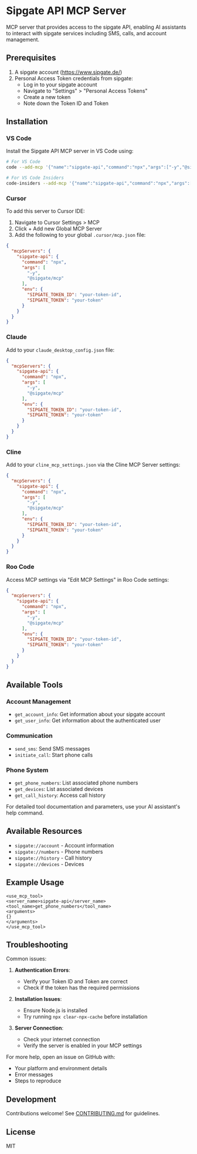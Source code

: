 # Sipgate API MCP Server

MCP server that provides access to the sipgate API, enabling AI assistants to interact with sipgate services including SMS, calls, and account management.

## Prerequisites

1. A sipgate account (https://www.sipgate.de/)
2. Personal Access Token credentials from sipgate:
   - Log in to your sipgate account
   - Navigate to "Settings" > "Personal Access Tokens"
   - Create a new token
   - Note down the Token ID and Token

## Installation

### VS Code

Install the Sipgate API MCP server in VS Code using:

```bash
# For VS Code
code --add-mcp '{"name":"sipgate-api","command":"npx","args":["-y","@sipgate/mcp"],"env":{"SIPGATE_TOKEN_ID":"your-token-id","SIPGATE_TOKEN":"your-token"}}'

# For VS Code Insiders
code-insiders --add-mcp '{"name":"sipgate-api","command":"npx","args":["-y","@sipgate/mcp"],"env":{"SIPGATE_TOKEN_ID":"your-token-id","SIPGATE_TOKEN":"your-token"}}'
```

### Cursor

To add this server to Cursor IDE:

1. Navigate to Cursor Settings > MCP
2. Click + Add new Global MCP Server
3. Add the following to your global `.cursor/mcp.json` file:

```json
{
  "mcpServers": {
    "sipgate-api": {
      "command": "npx",
      "args": [
        "-y",
        "@sipgate/mcp"
      ],
      "env": {
        "SIPGATE_TOKEN_ID": "your-token-id",
        "SIPGATE_TOKEN": "your-token"
      }
    }
  }
}
```

### Claude

Add to your `claude_desktop_config.json` file:

```json
{
  "mcpServers": {
    "sipgate-api": {
      "command": "npx",
      "args": [
        "-y",
        "@sipgate/mcp"
      ],
      "env": {
        "SIPGATE_TOKEN_ID": "your-token-id",
        "SIPGATE_TOKEN": "your-token"
      }
    }
  }
}
```

### Cline

Add to your `cline_mcp_settings.json` via the Cline MCP Server settings:

```json
{
  "mcpServers": {
    "sipgate-api": {
      "command": "npx",
      "args": [
        "-y",
        "@sipgate/mcp"
      ],
      "env": {
        "SIPGATE_TOKEN_ID": "your-token-id",
        "SIPGATE_TOKEN": "your-token"
      }
    }
  }
}
```

### Roo Code

Access MCP settings via "Edit MCP Settings" in Roo Code settings:

```json
{
  "mcpServers": {
    "sipgate-api": {
      "command": "npx",
      "args": [
        "-y",
        "@sipgate/mcp"
      ],
      "env": {
        "SIPGATE_TOKEN_ID": "your-token-id",
        "SIPGATE_TOKEN": "your-token"
      }
    }
  }
}
```

## Available Tools

### Account Management
- `get_account_info`: Get information about your sipgate account
- `get_user_info`: Get information about the authenticated user

### Communication
- `send_sms`: Send SMS messages
- `initiate_call`: Start phone calls

### Phone System
- `get_phone_numbers`: List associated phone numbers
- `get_devices`: List associated devices
- `get_call_history`: Access call history

For detailed tool documentation and parameters, use your AI assistant's help command.

## Available Resources

- `sipgate://account` - Account information
- `sipgate://numbers` - Phone numbers
- `sipgate://history` - Call history
- `sipgate://devices` - Devices

## Example Usage

```
<use_mcp_tool>
<server_name>sipgate-api</server_name>
<tool_name>get_phone_numbers</tool_name>
<arguments>
{}
</arguments>
</use_mcp_tool>
```

## Troubleshooting

Common issues:

1. **Authentication Errors**:
   - Verify your Token ID and Token are correct
   - Check if the token has the required permissions

2. **Installation Issues**:
   - Ensure Node.js is installed
   - Try running `npx clear-npx-cache` before installation

3. **Server Connection**:
   - Check your internet connection
   - Verify the server is enabled in your MCP settings

For more help, open an issue on GitHub with:
- Your platform and environment details
- Error messages
- Steps to reproduce

## Development

Contributions welcome! See [CONTRIBUTING.md](CONTRIBUTING.md) for guidelines.

## License

MIT
